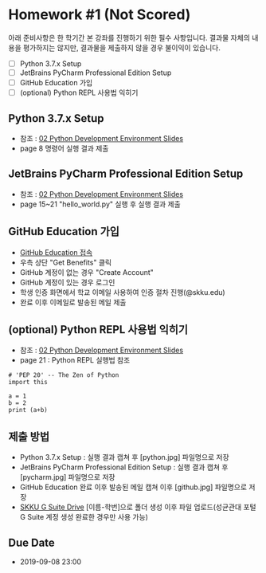 # Homework #1 (Not Scored)
아래 준비사항은 한 학기간 본 강좌를 진행하기 위한 필수 사항입니다. 
결과물 자체의 내용을 평가하지는 않지만, 결과물을 제출하지 않을 경우 불이익이 있습니다.
 - [ ] Python 3.7.x Setup
 - [ ] JetBrains PyCharm Professional Edition Setup
 - [ ] GitHub Education 가입
 - [ ] (optional) Python REPL 사용법 익히기
 
 ## Python 3.7.x Setup
-  참조 : [02 Python Development Environment Slides ](https://skkupython.github.io/assets/pdf/02_python_development_environment.pdf)
- page 8 명령어 실행 결과 제출

## JetBrains PyCharm Professional Edition Setup
- 참조 : [02 Python Development Environment Slides ](https://skkupython.github.io/assets/pdf/02_python_development_environment.pdf)
- page 15~21 "hello_world.py" 실행 후 실행 결과 제출

## GitHub Education 가입
- [GitHub Education 접속](https://education.github.com/pack)
- 우측 상단 "Get Benefits" 클릭
- GitHub 계정이 없는 경우 "Create Account"
- GitHub 계정이 있는 경우 로그인
- 학생 인증 화면에서 학교 이메일 사용하여 인증 절차 진행(@skku.edu)
- 완료 이후 이메일로 발송된 메일 제출

## (optional) Python REPL 사용법 익히기
-  참조 : [02 Python Development Environment Slides ](https://skkupython.github.io/assets/pdf/02_python_development_environment.pdf)
- page 21 : Python REPL 실행법 참조 
```
# 'PEP 20' -- The Zen of Python
import this

a = 1
b = 2
print (a+b)
```

## 제출 방법

 - Python 3.7.x Setup : 실행 결과 캡쳐 후 [python.jpg] 파일명으로 저장
 - JetBrains PyCharm Professional Edition Setup : 실행 결과 캡쳐 후 [pycharm.jpg] 파일명으로 저장
 - GitHub Education 완료 이후 발송된 메일 캡쳐 이후 [github.jpg] 파일명으로 저장
 - [SKKU G Suite Drive](https://drive.google.com/drive/folders/1pHS3uZgffUMeFkBiVSTlZDWJcNoVyI0z?usp=sharing) [이름-학번]으로 폴더 생성 이후 파일 업로드(성균관대 포털 G Suite 계정 생성 완료한 경우만 사용 가능)
 
## Due Date
 - 2019-09-08 23:00
